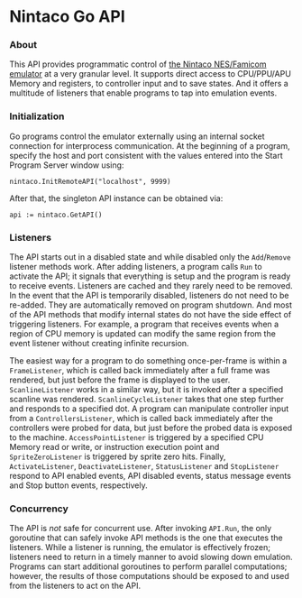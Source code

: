 # Nintaco Go API

### About

This API provides programmatic control of [the Nintaco NES/Famicom emulator](https://nintaco.com/) at a very granular level. It supports direct access to CPU/PPU/APU Memory and registers, to controller input and to save states. And it offers a multitude of listeners that enable programs to tap into emulation events.

### Initialization

Go programs control the emulator externally using an internal socket connection for interprocess communication. At the beginning of a program, specify the host and port consistent with the values entered into the Start Program Server window using:

```
nintaco.InitRemoteAPI("localhost", 9999)
```

After that, the singleton API instance can be obtained via:

```
api := nintaco.GetAPI()
```

### Listeners

The API starts out in a disabled state and while disabled only the `Add`/`Remove` listener methods work. After adding listeners, a program calls `Run` to activate the API; it signals that everything is setup and the program is ready to receive events. Listeners are cached and they rarely need to be removed. In the event that the API is temporarily disabled, listeners do not need to be re-added. They are automatically removed on program shutdown. And most of the API methods that modify internal states do not have the side effect of triggering listeners. For example, a program that receives events when a region of CPU memory is updated can modify the same region from the event listener without creating infinite recursion.

The easiest way for a program to do something once-per-frame is within a `FrameListener`, which is called back immediately after a full frame was rendered, but just before the frame is displayed to the user. `ScanlineListener` works in a similar way, but it is invoked after a specified scanline was rendered. `ScanlineCycleListener` takes that one step further and responds to a specified dot. A program can manipulate controller input from a `ControllersListener`, which is called back immediately after the controllers were probed for data, but just before the probed data is exposed to the machine. `AccessPointListener` is triggered by a specified CPU Memory read or write, or instruction execution point and `SpriteZeroListener` is triggered by sprite zero hits. Finally, `ActivateListener`, `DeactivateListener`, `StatusListener` and `StopListener` respond to API enabled events, API disabled events, status message events and Stop button events, respectively.

### Concurrency

The API is _not_ safe for concurrent use. After invoking `API.Run`, the only goroutine that can safely invoke API methods is the one that executes the listeners. While a listener is running, the emulator is effectively frozen; listeners need to return in a timely manner to avoid slowing down emulation. Programs can start additional goroutines to perform parallel computations; however, the results of those computations should be exposed to and used from the listeners to act on the API.
